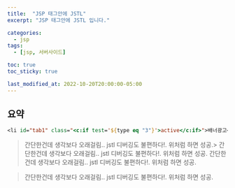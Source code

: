 ```yaml
---
title:  "JSP 태그안에 JSTL"
excerpt: "JSP 태그안에 JSTL 입니다."

categories:
  - jsp
tags:
  - [jsp, 서버사이드]

toc: true
toc_sticky: true

last_modified_at: 2022-10-20T20:00:00-05:00
---
```


## 요약

```jsp
<li id="tab1" class="<c:if test='${type eq "3"}'>active</c:if>">배너광고</li>

```

> 간단한건데 생각보다 오래걸림.. jstl 디버깅도 불편하다!. 위처럼 하면 성공.> 간단한건데 생각보다 오래걸림.. jstl 디버깅도 불편하다!. 위처럼 하면 성공.
> 간단한건데 생각보다 오래걸림.. jstl 디버깅도 불편하다!. 위처럼 하면 성공.

> 간단한건데 생각보다 오래걸림.. jstl 디버깅도 불편하다!. 위처럼 하면 성공.


